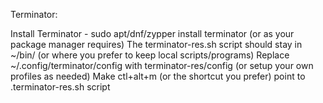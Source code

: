 Terminator:

 Install Terminator - sudo apt/dnf/zypper install terminator (or as your package manager requires) 
 The terminator-res.sh script should stay in ~/bin/ (or where you prefer to keep local scripts/programs)
 Replace ~/.config/terminator/config with terminator-res/config (or setup your own profiles as needed)
 Make ctl+alt+m (or the shortcut you prefer) point to .terminator-res.sh script
